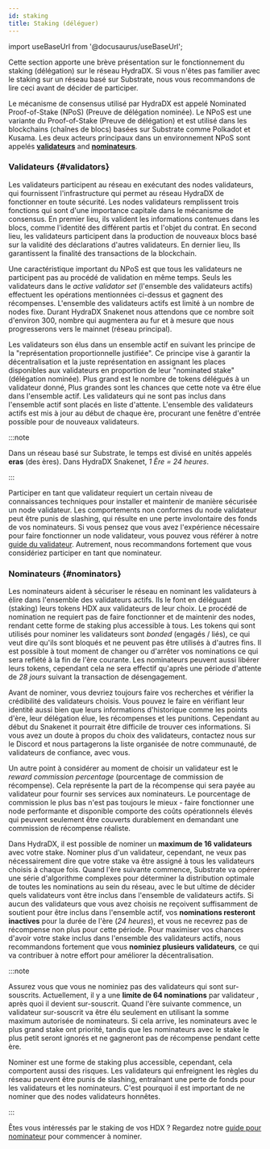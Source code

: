 ```yaml
---
id: staking
title: Staking (déléguer)
---
```


import useBaseUrl from '@docusaurus/useBaseUrl';

Cette section apporte une brève présentation sur le fonctionnement du staking (délégation) sur le réseau HydraDX. Si vous n'êtes pas familier avec le staking sur un réseau basé sur Substrate, nous vous recommandons de lire ceci avant de décider de participer.

Le mécanisme de consensus utilisé par HydraDX est appelé Nominated Proof-of-Stake (NPoS) (Preuve de délégation nominée). Le NPoS est une variante du Proof-of-Stake (Preuve de délégation) et est utilisé dans les blockchains (chaînes de blocs) basées sur Substrate comme Polkadot et Kusama. Les deux acteurs principaux dans un environnement NPoS sont appelés [**validateurs**](#validators) and [**nominateurs**](#nominators).

### Validateurs {#validators}

Les validateurs participent au réseau en exécutant des nodes validateurs, qui fournissent l'infrastructure qui permet au réseau HydraDX de fonctionner en toute sécurité. Les nodes validateurs remplissent trois fonctions qui sont d'une importance capitale dans le mécanisme de consensus. En premier lieu, ils valident les informations contenues dans les blocs, comme l'identité des différent partis et l'objet du contrat. En second lieu, les validateurs participent dans la production de nouveaux blocs basé sur la validité des déclarations d'autres validateurs. En dernier lieu, Ils garantissent la finalité des transactions de la blockchain. 

Une caractéristique important du NPoS est que tous les validateurs ne participent pas au procédé de validation en même temps. Seuls les validateurs dans le *active validator set* (l'ensemble des validateurs actifs) effectuent les opérations mentionnées ci-dessus et gagnent des récompenses. L'ensemble des validateurs actifs est limité à un nombre de nodes fixe. Durant HydraDX Snakenet nous attendons que ce nombre soit d'environ 300, nombre qui augmentera au fur et à mesure que nous progresserons vers le mainnet (réseau principal).

Les validateurs son élus dans un ensemble actif en suivant les principe de la "représentation proportionnelle justifiée". Ce principe vise à garantir la décentralisation et la juste représentation en assignant les places disponibles aux validateurs en proportion de leur "nominated stake" (délégation nominée). Plus grand est le nombre de tokens délégués à un validateur donné, Plus grandes sont les chances que cette note va être élue dans l'ensemble actif. Les validateurs qui ne sont pas inclus dans l'ensemble actif sont placés en liste d'attente. L'ensemble des validateurs actifs est mis à jour au début de chaque ère, procurant une fenêtre d'entrée possible pour de nouveaux validateurs.

:::note

Dans un réseau basé sur Substrate, le temps est divisé en unités appelés **eras** (des ères). Dans HydraDX Snakenet, *1 Ère = 24 heures*.

:::

Participer en tant que validateur requiert un certain niveau de connaissances techniques pour installer et maintenir de manière sécurisée un node validateur. Les comportements non conformes du node validateur peut être punis de slashing, qui résulte en une perte involontaire des fonds de vos nominateurs. Si vous pensez que vous avez l'expérience nécessaire pour faire fonctionner un node validateur, vous pouvez vous référer à notre [guide du validateur](/node_setup). Autrement, nous recommandons fortement que vous considériez participer en tant que nominateur.

### Nominateurs {#nominators}

Les nominateurs aident à sécuriser le réseau en nominant les validateurs à élire dans l'ensemble des validateurs actifs. Ils le font en déléguant (staking) leurs tokens HDX aux validateurs de leur choix. Le procédé de nomination ne requiert pas de faire fonctionner et de maintenir des nodes, rendant cette forme de staking plus accessible à tous. Les tokens qui sont utilisés pour nominer les validateurs sont *bonded* (engagés / liés), ce qui veut dire qu'ils sont bloqués et ne peuvent pas être utilisés à d'autres fins. Il est possible à tout moment de changer ou d'arrêter vos nominations ce qui sera reflété à la fin de l'ère courante. Les nominateurs peuvent aussi libérer leurs tokens, cependant cela ne sera effectif qu'après une période d'attente de *28 jours* suivant la transaction de désengagement.

Avant de nominer, vous devriez toujours faire vos recherches et vérifier la crédibilité des validateurs choisis. Vous pouvez le faire en vérifiant leur identité aussi bien que leurs informations d'historique comme les points d'ère, leur délégation élue, les récompenses et les punitions. Cependant au début du Snakenet it pourrait être difficile de trouver ces informations. Si vous avez un doute à propos du choix des validateurs, contactez nous sur le Discord et nous partagerons la liste organisée de notre communauté, de validateurs de confiance, avec vous. 

Un autre point à considérer au moment de choisir un validateur est le *reward commission percentage* (pourcentage de commission de récompense). Cela représente la part de la récompense qui sera payée au validateur pour fournir ses services aux nominateurs. Le pourcentage de commission le plus bas n'est pas toujours le mieux - faire fonctionner une node performante et disponible comporte des coûts opérationnels élevés qui peuvent seulement être couverts durablement en demandant une commission de récompense réaliste. 

Dans HydraDX, il est possible de nominer un **maximum de 16 validateurs** avec votre stake. Nominer plus d'un validateur, cependant, ne veux pas nécessairement dire que votre stake va être assigné à tous les validateurs choisis à chaque fois. Quand l'ère suivante commence, Substrate va opérer une série d'algorithme complexes pour déterminer la distribution optimale de toutes les nominations au sein du réseau, avec le but ultime de décider quels validateurs vont être inclus dans l'ensemble de validateurs actifs. Si aucun des validateurs que vous avez choisis ne reçoivent suffisamment de soutient pour être inclus dans l'ensemble actif, vos **nominations resteront inactives** pour la durée de l'ère (*24 heures*), et vous ne recevrez pas de récompense non plus pour cette période. Pour maximiser vos chances d'avoir votre stake inclus dans l'ensemble des validateurs actifs, nous recommandons fortement que vous **nominiez plusieurs validateurs**, ce qui va contribuer à notre effort pour améliorer la décentralisation.

:::note

Assurez vous que vous ne nominiez pas des validateurs qui sont sur-souscrits. Actuellement, il y a une **limite de 64 nominations** par validateur , après quoi il devient sur-souscrit. Quand l'ère suivante commence, un validateur sur-souscrit va être élu seulement en utilisant la somme maximum autorisée de nominateurs. Si cela arrive, les nominateurs avec le plus grand stake ont priorité, tandis que les nominateurs avec le stake le plus petit seront ignorés et ne gagneront pas de récompense pendant cette ère.

Nominer est une forme de staking plus accessible, cependant, cela comportent aussi des risques. Les validateurs qui enfreignent les règles du réseau peuvent être punis de slashing, entraînant une perte de fonds pour les validateurs et les nominateurs. C'est pourquoi il est important de ne nominer que des nodes validateurs honnêtes.

:::

Êtes vous intéressés par le staking de vos HDX ? Regardez notre [guide pour nominateur](/start_nominating) pour commencer à nominer.
